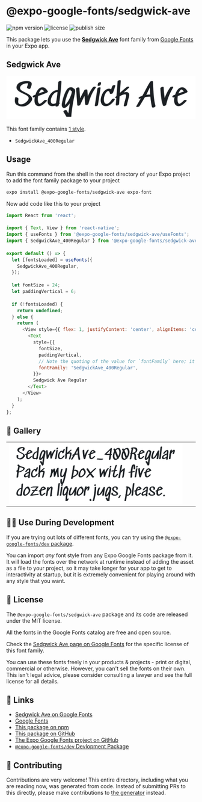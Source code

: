 # @expo-google-fonts/sedgwick-ave

![npm version](https://flat.badgen.net/npm/v/@expo-google-fonts/sedgwick-ave)
![license](https://flat.badgen.net/github/license/expo/google-fonts)
![publish size](https://flat.badgen.net/packagephobia/install/@expo-google-fonts/sedgwick-ave)

This package lets you use the [**Sedgwick Ave**](https://fonts.google.com/specimen/Sedgwick+Ave) font family from [Google Fonts](https://fonts.google.com/) in your Expo app.

## Sedgwick Ave

![Sedgwick Ave](./font-family.png)

This font family contains [1 style](#-gallery).

- `SedgwickAve_400Regular`

## Usage

Run this command from the shell in the root directory of your Expo project to add the font family package to your project
```sh
expo install @expo-google-fonts/sedgwick-ave expo-font
```

Now add code like this to your project
```js
import React from 'react';

import { Text, View } from 'react-native';
import { useFonts } from '@expo-google-fonts/sedgwick-ave/useFonts';
import { SedgwickAve_400Regular } from '@expo-google-fonts/sedgwick-ave/400Regular';

export default () => {
  let [fontsLoaded] = useFonts({
    SedgwickAve_400Regular,
  });

  let fontSize = 24;
  let paddingVertical = 6;

  if (!fontsLoaded) {
    return undefined;
  } else {
    return (
      <View style={{ flex: 1, justifyContent: 'center', alignItems: 'center' }}>
        <Text
          style={{
            fontSize,
            paddingVertical,
            // Note the quoting of the value for `fontFamily` here; it expects a string!
            fontFamily: 'SedgwickAve_400Regular',
          }}>
          Sedgwick Ave Regular
        </Text>
      </View>
    );
  }
};

```

## 🔡 Gallery


||||
|-|-|-|
|![SedgwickAve_400Regular](.//400Regular/SedgwickAve_400Regular.ttf.png)||||


## 👩‍💻 Use During Development

If you are trying out lots of different fonts, you can try using the [`@expo-google-fonts/dev` package](https://github.com/freeboub/google-fonts/tree/master/font-packages/dev#readme).

You can import *any* font style from any Expo Google Fonts package from it. It will load the fonts
over the network at runtime instead of adding the asset as a file to your project, so it may take longer
for your app to get to interactivity at startup, but it is extremely convenient
for playing around with any style that you want.

## 📖 License

The `@expo-google-fonts/sedgwick-ave` package and its code are released under the MIT license.

All the fonts in the Google Fonts catalog are free and open source.

Check the [Sedgwick Ave page on Google Fonts](https://fonts.google.com/specimen/Sedgwick+Ave) for the specific license of this font family.

You can use these fonts freely in your products & projects - print or digital, commercial or otherwise. However, you can't sell the fonts on their own. This isn't legal advice, please consider consulting a lawyer and see the full license for all details.

## 🔗 Links

- [Sedgwick Ave on Google Fonts](https://fonts.google.com/specimen/Sedgwick+Ave)
- [Google Fonts](https://fonts.google.com/)
- [This package on npm](https://www.npmjs.com/package/@expo-google-fonts/sedgwick-ave)
- [This package on GitHub](https://github.com/freeboub/google-fonts/tree/master/font-packages/sedgwick-ave)
- [The Expo Google Fonts project on GitHub](https://github.com/freeboub/google-fonts)
- [`@expo-google-fonts/dev` Devlopment Package](https://github.com/freeboub/google-fonts/tree/master/font-packages/dev)

## 🤝 Contributing

Contributions are very welcome! This entire directory, including what you are reading now, was generated from code. Instead of submitting PRs to this directly, please make contributions to [the generator](https://github.com/freeboub/google-fonts/tree/master/packages/generator) instead.
